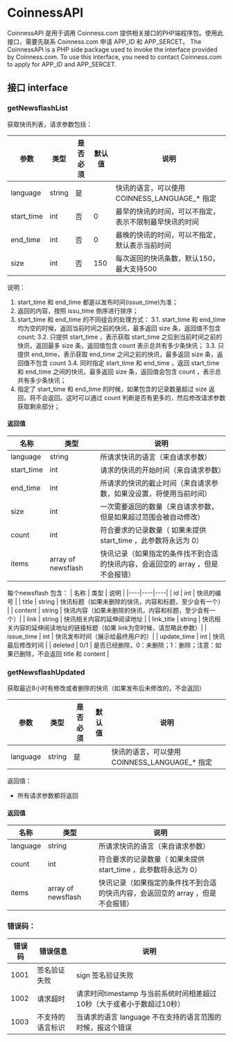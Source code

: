# CoinnessAPI
CoinnessAPI 是用于调用  Coinness.com 提供相关接口的PHP端程序包。使用此接口，需要先联系 Coinness.com 申请 APP_ID 和 APP_SERCET。
The CoinnessAPI is a PHP side package used to invoke the interface provided by Coinness.com. To use this interface, you need to contact Coinness.com to apply for APP_ID and APP_SERCET.

## 接口 interface

### getNewsflashList
获取快讯列表，请求参数包括：

| 参数 | 类型 | 是否必须 | 默认值 | 说明 |
|-----|------|--------|-------|------|
| language | string | 是 | | 快讯的语言，可以使用 COINNESS_LANGUAGE_* 指定	|
| start_time | int | 否 | 0 |最早的快讯的时间，可以不指定，表示不限制最早快讯的时间|
| end_time | int | 否 | 0 | 最晚的快讯的时间，可以不指定，默认表示当前时间 |
| size | int | 否 | 150 | 每次返回的快讯条数，默认150，最大支持500 |
说明：
1.  start_time 和 end_time 都是以发布时间(issue_time)为准；  
2.  返回的内容，按照 issu_time 倒序进行排序；
3.  start_time 和 end_time 的不同组合的处理方式：
3.1.  start_time 和 end_time 均为空的时候，返回当前时间之前的快讯，最多返回 size 条，返回值不包含 count;
3.2.  只提供 start_time ，表示获取 start_time 之后到当前时间之前的快讯，返回最多 size 条，返回值包含 count 表示总共有多少条快讯；
3.3.  只提供 end_time，表示获取 end_time 之间之前的快讯，最多返回 size 条，返回值不包含 count
3.4.  同时指定 start_time 和 end_time ，返回 start_time 和 end_time 之间的快讯，最多返回 size 条，返回值会包含 count ，表示总共有多少条快讯；
4.  指定了 start_time 和 end_time 的时候，如果包含的记录数量超过 size 返回，将不会返回。这时可以通过 count 判断是否有更多的，然后修改请求参数获取剩余部分；

#### 返回值
| 名称 | 类型 |	说明	|
|-----|----|----|
| language | string | 所请求快讯的语言（来自请求参数） |
| start_time | int | 请求的快讯的开始时间（来自请求参数） | 
| end_time | int | 所请求的快讯的截止时间（来自请求参数，如果没设置，将使用当前时间） |
| size | int | 一次需要返回的数量（来自请求参数，但是如果超过范围会被自动修改）|
| count | int | 符合要求的记录数量（ 如果未提供 start_time ，此参数将永远为 0） |
| items | array of newsflash | 快讯记录（如果指定的条件找不到合适的快讯内容，会返回空的 array ，但是不会报错）|

每个newsflash 包含：
| 名称 | 类型 | 说明 |
|----|----|----|
| id | int | 快讯的编号 |
| title | string | 快讯标题（如果未删除的快讯，内容和标题，至少会有一个） |
| content | string | 快讯内容（如果未删除的快讯，内容和标题，至少会有一个）|
| link | string | 快讯相关内容的延伸阅读地址 | 
| link_title | string | 快讯相关内容的延伸阅读地址的链接标题（如果 link为空时候，请忽略此参数）|
| issue_time | int | 快讯发布时间（展示给最终用户的）|
| update_time | int | 快讯最后修改时间 | 
| deleted | 0/1 | 是否已经删除，0：未删除；1：删除；注意：如果已删除，不会返回 title 和 content | 

### getNewsflashUpdated
获取最近8小时有修改或者删除的快讯（如果发布后未修改的，不会返回）

| 参数 | 类型 | 是否必须 | 默认值 | 说明 |
|-----|------|--------|-------|------|
| language | string | 是 |  | 快讯的语言，可以使用 COINNESS_LANGUAGE_* 指定	|

返回值：
 * 所有请求参数都将返回
#### 返回值
| 名称 | 类型 |	说明	|
|-----|----|----|
| language | string | 所请求快讯的语言（来自请求参数） |
| count | int | 符合要求的记录数量（ 如果未提供 start_time ，此参数将永远为 0） |
| items | array of newsflash | 快讯记录（如果指定的条件找不到合适的快讯内容，会返回空的 array ，但是不会报错）|
 
### 错误码：
| 错误码 | 错误信息 | 说明 |
|----|----|----|
| 1001 | 签名验证失败 | sign 签名验证失败 |
| 1002 | 请求超时 | 请求时间timestamp 与当前系统时间相差超过10秒（大于或者小于数超过10秒）|
| 1003 | 不支持的语言标识 | 当请求的语言 language 不在支持的语言范围的时候，报这个错误 |
